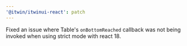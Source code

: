 ```yaml
---
'@itwin/itwinui-react': patch
---
```


Fixed an issue where Table's `onBottomReached` callback was not being invoked when using strict mode with react 18.

